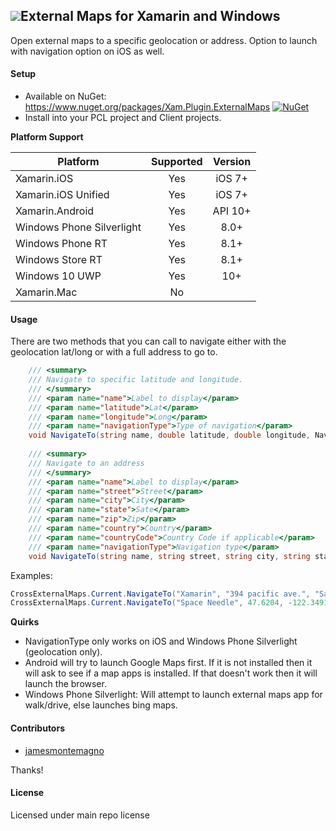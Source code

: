 ## ![](Common/external_map_icon.png)External Maps for Xamarin and Windows

  Open external maps to a specific geolocation or address. Option to launch with navigation option on iOS as well.
       

#### Setup
* Available on NuGet: https://www.nuget.org/packages/Xam.Plugin.ExternalMaps [![NuGet](https://img.shields.io/nuget/v/Xam.Plugin.ExternalMaps.svg?label=NuGet)](https://www.nuget.org/packages/Xam.Plugin.ExternalMaps/)
* Install into your PCL project and Client projects.

**Platform Support**

|Platform|Supported|Version|
| ------------------- | :-----------: | :------------------: |
|Xamarin.iOS|Yes|iOS 7+|
|Xamarin.iOS Unified|Yes|iOS 7+|
|Xamarin.Android|Yes|API 10+|
|Windows Phone Silverlight|Yes|8.0+|
|Windows Phone RT|Yes|8.1+|
|Windows Store RT|Yes|8.1+|
|Windows 10 UWP|Yes|10+|
|Xamarin.Mac|No||

#### Usage
There are two methods that you can call to navigate either with the geolocation lat/long or with a full address to go to.

```csharp
    /// <summary>
    /// Navigate to specific latitude and longitude.
    /// </summary>
    /// <param name="name">Label to display</param>
    /// <param name="latitude">Lat</param>
    /// <param name="longitude">Long</param>
    /// <param name="navigationType">Type of navigation</param>
    void NavigateTo(string name, double latitude, double longitude, NavigationType navigationType = NavigationType.Default);
    
    /// <summary>
    /// Navigate to an address
    /// </summary>
    /// <param name="name">Label to display</param>
    /// <param name="street">Street</param>
    /// <param name="city">City</param>
    /// <param name="state">Sate</param>
    /// <param name="zip">Zip</param>
    /// <param name="country">Country</param>
    /// <param name="countryCode">Country Code if applicable</param>
    /// <param name="navigationType">Navigation type</param>
    void NavigateTo(string name, string street, string city, string state, string zip, string country, string countryCode, NavigationType navigationType = NavigationType.Default);
```

Examples:

```csharp
CrossExternalMaps.Current.NavigateTo("Xamarin", "394 pacific ave.", "San Francisco", "CA", "94111", "USA", "USA");
CrossExternalMaps.Current.NavigateTo("Space Needle", 47.6204, -122.3491);
```     


**Quirks**
* NavigationType only works on iOS and Windows Phone Silverlight (geolocation only). 
* Android will try to launch Google Maps first. If it is not installed then it will ask to see if a map apps is installed. If that doesn't work then it will launch the browser.
* Windows Phone Silverlight: Will attempt to launch external maps app for walk/drive, else launches bing maps.

#### Contributors
* [jamesmontemagno](https://github.com/jamesmontemagno)

Thanks!

#### License
Licensed under main repo license
